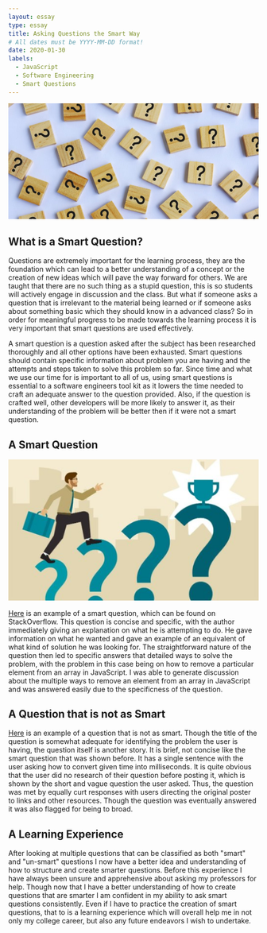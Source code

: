 ```yaml
---
layout: essay
type: essay
title: Asking Questions the Smart Way
# All dates must be YYYY-MM-DD format!
date: 2020-01-30
labels:
  - JavaScript
  - Software Engineering
  - Smart Questions
---
```


<img class="ui image" src="../images/questions.jpg">

## What is a Smart Question?

Questions are extremely important for the learning process, they are the foundation which can lead to a better understanding of a concept or the creation of new ideas which will pave the way forward for others. We are taught that there are no such thing as a stupid question, this is so students will actively engage in discussion and the class. But what if someone asks a question that is irrelevant to the material being learned or if someone asks about something basic which they should know in a advanced class? So in order for meaningful progress to be made towards the learning process it is very important that smart questions are used effectively. 

A smart question is a question asked after the subject has been researched thoroughly and all other options have been exhausted. Smart questions should contain specific information about problem you are having and the attempts and steps taken to solve this problem so far. Since time and what we use our time for is important to all of us, using smart questions is essential to a software engineers tool kit as it lowers the time needed to craft an adequate answer to the question provided. Also, if the question is crafted well, other developers will be more likely to answer it, as their understanding of the problem will be better then if it were not a smart question.

## A Smart Question

<img class="ui small right circular floated image" src="../images/smartquestion.jpg">

[Here](https://stackoverflow.com/questions/5767325/how-do-i-remove-a-particular-element-from-an-array-in-javascript) is an example of a smart question, which can be found on StackOverflow. This question is concise and specific, with the author immediately giving an explanation on what he is attempting to do. He gave information on what he wanted and gave an example of an equivalent of what kind of solution he was looking for. The straightforward nature of the question then led to specific answers that detailed ways to solve the problem, with the problem in this case being on how to remove a particular element from an array in JavaScript. I was able to generate discussion about the multiple ways to remove an element from an array in JavaScript and was answered easily due to the specificness of the question.

## A Question that is not as Smart

[Here](https://stackoverflow.com/questions/43120543/convert-given-time-into-millisecond) is an example of a question that is not as smart. Though the title of the question is somewhat adequate for identifying the problem the user is having, the question itself is another story. It is brief, not concise like the smart question that was shown before. It has a single sentence with the user asking how to convert given time into milliseconds. It is quite obvious that the user did no research of their question before posting it, which is shown by the short and vague question the user asked. Thus, the question was met by equally curt responses with users directing the original poster to links and other resources. Though the question was eventually answered it was also flagged for being to broad.

## A Learning Experience

After looking at multiple questions that can be classified as both "smart" and "un-smart" questions I now have a better idea and understanding of how to structure and create smarter questions. Before this experience I have always been unsure and apprehensive about asking my professors for help. Though now that I have a better understanding of how to create questions that are smarter I am confident in my ability to ask smart questions consistently. Even if I have to practice the creation of smart questions, that to is a learning experience which will overall help me in not only my college career, but also any future endeavors I wish to undertake. 
